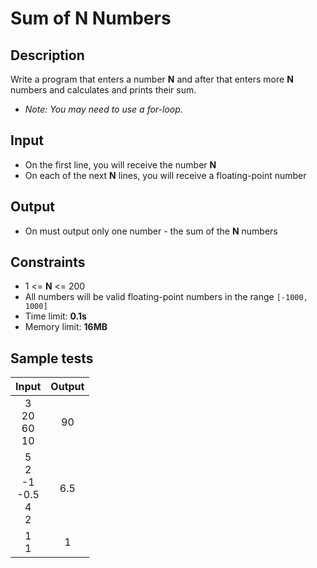 # Sum of N Numbers

## Description
Write a program that enters a number **N** and after that enters more **N** numbers and calculates and prints their sum.
  -  _Note: You may need to use a for-loop._

## Input
- On the first line, you will receive the number **N**
- On each of the next **N** lines, you will receive a floating-point number

## Output
- On must output only one number - the sum of the **N** numbers

## Constraints
- 1 <= **N** <= 200
- All numbers will be valid floating-point numbers in the range `[-1000, 1000]`
- Time limit: **0.1s**
- Memory limit: **16MB**

## Sample tests

|               Input              |     Output     |
|:--------------------------------:|:--------------:|
| 3<br/>20<br/>60<br/>10           | 90             |
| 5 <br/>2 <br/>-1 <br/>-0.5<br/>4<br/>2 | 6.5            |
| 1 <br/>1                         | 1              |